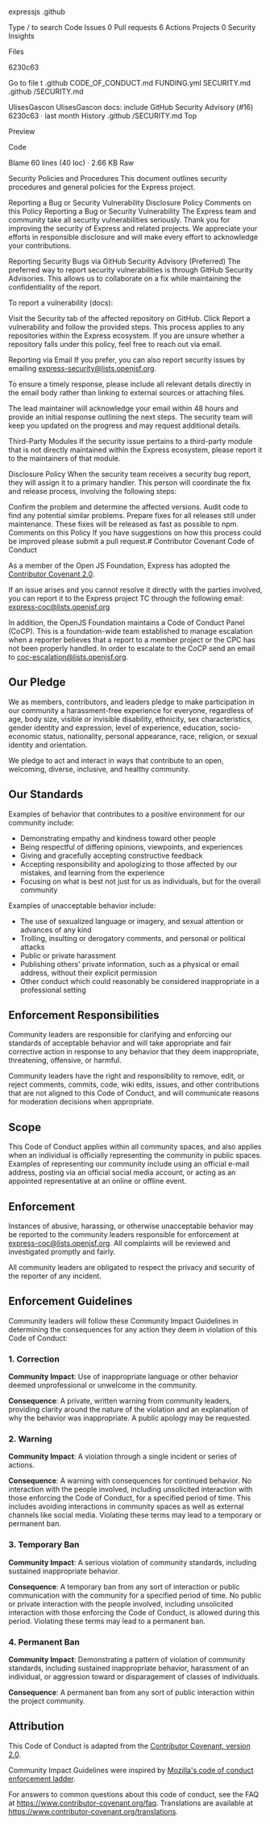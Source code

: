 expressjs
.github

Type / to search
Code
Issues
0
Pull requests
6
Actions
Projects
0
Security
Insights

Files

 6230c63

Go to file
t
.github
CODE_OF_CONDUCT.md
FUNDING.yml
SECURITY.md
.github
/SECURITY.md


UlisesGascon
UlisesGascon
docs: include GitHub Security Advisory (#16)
6230c63
 · 
last month
History
.github
/SECURITY.md
Top

Preview

Code

Blame
60 lines (40 loc) · 2.66 KB
Raw





Security Policies and Procedures
This document outlines security procedures and general policies for the Express project.

Reporting a Bug or Security Vulnerability
Disclosure Policy
Comments on this Policy
Reporting a Bug or Security Vulnerability
The Express team and community take all security vulnerabilities seriously. Thank you for improving the security of Express and related projects. We appreciate your efforts in responsible disclosure and will make every effort to acknowledge your contributions.

Reporting Security Bugs via GitHub Security Advisory (Preferred)
The preferred way to report security vulnerabilities is through GitHub Security Advisories. This allows us to collaborate on a fix while maintaining the confidentiality of the report.

To report a vulnerability (docs):

Visit the Security tab of the affected repository on GitHub.
Click Report a vulnerability and follow the provided steps.
This process applies to any repositories within the Express ecosystem. If you are unsure whether a repository falls under this policy, feel free to reach out via email.

Reporting via Email
If you prefer, you can also report security issues by emailing express-security@lists.openjsf.org.

To ensure a timely response, please include all relevant details directly in the email body rather than linking to external sources or attaching files.

The lead maintainer will acknowledge your email within 48 hours and provide an initial response outlining the next steps. The security team will keep you updated on the progress and may request additional details.

Third-Party Modules
If the security issue pertains to a third-party module that is not directly maintained within the Express ecosystem, please report it to the maintainers of that module.

Disclosure Policy
When the security team receives a security bug report, they will assign it to a primary handler. This person will coordinate the fix and release process, involving the following steps:

Confirm the problem and determine the affected versions.
Audit code to find any potential similar problems.
Prepare fixes for all releases still under maintenance. These fixes will be released as fast as possible to npm.
Comments on this Policy
If you have suggestions on how this process could be improved please submit a pull request.# Contributor Covenant Code of Conduct

As a member of the Open JS Foundation, Express has adopted the
[Contributor Covenant 2.0][cc-20-doc].

If an issue arises and you cannot resolve it directly with the parties
involved, you can report it to the Express project TC through the following
email: express-coc@lists.openjsf.org

In addition, the OpenJS Foundation maintains a Code of Conduct Panel (CoCP).
This is a foundation-wide team established to manage escalation when a reporter
believes that a report to a member project or the CPC has not been properly
handled. In order to escalate to the CoCP send an email to
coc-escalation@lists.openjsf.org.

## Our Pledge

We as members, contributors, and leaders pledge to make participation in our
community a harassment-free experience for everyone, regardless of age, body
size, visible or invisible disability, ethnicity, sex characteristics, gender
identity and expression, level of experience, education, socio-economic status,
nationality, personal appearance, race, religion, or sexual identity and
orientation.

We pledge to act and interact in ways that contribute to an open, welcoming,
diverse, inclusive, and healthy community.

## Our Standards

Examples of behavior that contributes to a positive environment for our
community include:

* Demonstrating empathy and kindness toward other people
* Being respectful of differing opinions, viewpoints, and experiences
* Giving and gracefully accepting constructive feedback
* Accepting responsibility and apologizing to those affected by our mistakes,
  and learning from the experience
* Focusing on what is best not just for us as individuals, but for the overall
  community

Examples of unacceptable behavior include:

* The use of sexualized language or imagery, and sexual attention or advances
  of any kind
* Trolling, insulting or derogatory comments, and personal or political attacks
* Public or private harassment
* Publishing others' private information, such as a physical or email address,
  without their explicit permission
* Other conduct which could reasonably be considered inappropriate in a
  professional setting

## Enforcement Responsibilities

Community leaders are responsible for clarifying and enforcing our standards of
acceptable behavior and will take appropriate and fair corrective action in
response to any behavior that they deem inappropriate, threatening, offensive,
or harmful.

Community leaders have the right and responsibility to remove, edit, or reject
comments, commits, code, wiki edits, issues, and other contributions that are
not aligned to this Code of Conduct, and will communicate reasons for
moderation decisions when appropriate.

## Scope

This Code of Conduct applies within all community spaces, and also applies when
an individual is officially representing the community in public spaces.
Examples of representing our community include using an official e-mail
address, posting via an official social media account, or acting as an
appointed representative at an online or offline event.

## Enforcement

Instances of abusive, harassing, or otherwise unacceptable behavior may be
reported to the community leaders responsible for enforcement at
express-coc@lists.openjsf.org. All complaints will be reviewed and
investigated promptly and fairly.

All community leaders are obligated to respect the privacy and security of the
reporter of any incident.

## Enforcement Guidelines

Community leaders will follow these Community Impact Guidelines in determining
the consequences for any action they deem in violation of this Code of Conduct:

### 1. Correction

**Community Impact**: Use of inappropriate language or other behavior deemed
unprofessional or unwelcome in the community.

**Consequence**: A private, written warning from community leaders, providing
clarity around the nature of the violation and an explanation of why the
behavior was inappropriate. A public apology may be requested.

### 2. Warning

**Community Impact**: A violation through a single incident or series of
actions.

**Consequence**: A warning with consequences for continued behavior. No
interaction with the people involved, including unsolicited interaction with
those enforcing the Code of Conduct, for a specified period of time. This
includes avoiding interactions in community spaces as well as external channels
like social media. Violating these terms may lead to a temporary or permanent
ban.

### 3. Temporary Ban

**Community Impact**: A serious violation of community standards, including
sustained inappropriate behavior.

**Consequence**: A temporary ban from any sort of interaction or public
communication with the community for a specified period of time. No public or
private interaction with the people involved, including unsolicited
interaction with those enforcing the Code of Conduct, is allowed during this
period. Violating these terms may lead to a permanent ban.

### 4. Permanent Ban

**Community Impact**: Demonstrating a pattern of violation of community
standards, including sustained inappropriate behavior,  harassment of an
individual, or aggression toward or disparagement of classes of individuals.

**Consequence**: A permanent ban from any sort of public interaction within the
project community.

## Attribution

This Code of Conduct is adapted from the [Contributor Covenant, version 2.0][cc-20-doc].

Community Impact Guidelines were inspired by
[Mozilla's code of conduct enforcement ladder](https://github.com/mozilla/diversity).

[cc-20-doc]: https://www.contributor-covenant.org/version/2/0/code_of_conduct/

For answers to common questions about this code of conduct, see the FAQ at
https://www.contributor-covenant.org/faq. Translations are available at
https://www.contributor-covenant.org/translations.
